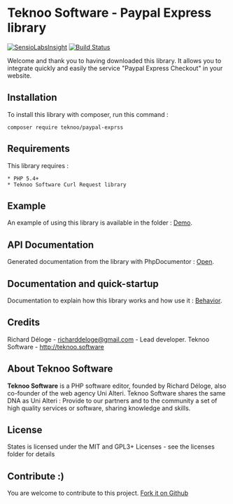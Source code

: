 Teknoo Software - Paypal Express library
===================================

[![SensioLabsInsight](https://insight.sensiolabs.com/projects/ad93fc55-8404-417c-b2bc-87342262d8a3/mini.png)](https://insight.sensiolabs.com/projects/ad93fc55-8404-417c-b2bc-87342262d8a3) [![Build Status](https://travis-ci.org/TeknooSoftware/paypal-express.svg?branch=master)](https://travis-ci.org/TeknooSoftware/paypal-express)

Welcome and thank you to having downloaded this library. It allows you to integrate quickly and easily 
the service "Paypal Express Checkout" in your website.

Installation
------------
To install this library with composer, run this command :

    composer require teknoo/paypal-exprss

Requirements
------------
This library requires :

    * PHP 5.4+
    * Teknoo Software Curl Request library

Example
-------
An example of using this library is available in the folder : [Demo](demo/index.php).

API Documentation
-----------------
Generated documentation from the library with PhpDocumentor : [Open](https://cdn.rawgit.com/TeknooSoftware/paypal-express/master/docs/api/index.html).

Documentation and quick-startup
-------------------------------
Documentation to explain how this library works and how use it : [Behavior](docs/documentation.md).

Credits
-------
Richard Déloge - <richarddeloge@gmail.com> - Lead developer.
Teknoo Software - <http://teknoo.software>

About Teknoo Software
---------------------
**Teknoo Software** is a PHP software editor, founded by Richard Déloge, also co-founder of the web agency Uni Alteri. 
Teknoo Software shares the same DNA as Uni Alteri : Provide to our partners and to the community a set of high quality services or software, sharing knowledge and skills.


License
-------
States is licensed under the MIT and GPL3+ Licenses - see the licenses folder for details

Contribute :)
-------------
You are welcome to contribute to this project. [Fork it on Github](CONTRIBUTING.md)


